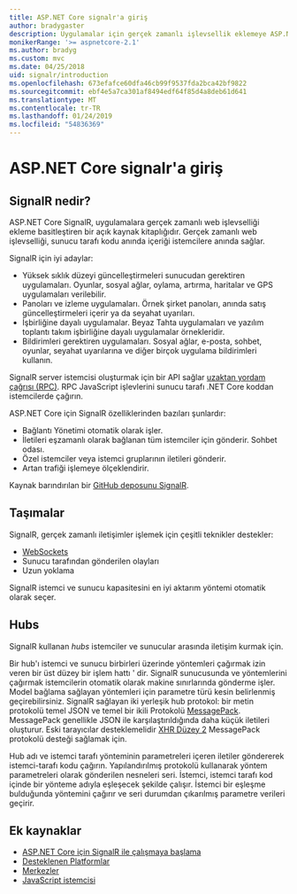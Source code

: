 ```yaml
---
title: ASP.NET Core signalr'a giriş
author: bradygaster
description: Uygulamalar için gerçek zamanlı işlevsellik eklemeye ASP.NET Core SignalR kitaplığı nasıl kolaylaştırdığını öğrenin.
monikerRange: '>= aspnetcore-2.1'
ms.author: bradyg
ms.custom: mvc
ms.date: 04/25/2018
uid: signalr/introduction
ms.openlocfilehash: 673efafce60dfa46cb99f9537fda2bca42bf9822
ms.sourcegitcommit: ebf4e5a7ca301af8494edf64f85d4a8deb61d641
ms.translationtype: MT
ms.contentlocale: tr-TR
ms.lasthandoff: 01/24/2019
ms.locfileid: "54836369"
---
```

# <a name="introduction-to-aspnet-core-signalr"></a>ASP.NET Core signalr'a giriş

## <a name="what-is-signalr"></a>SignalR nedir?

ASP.NET Core SignalR, uygulamalara gerçek zamanlı web işlevselliği ekleme basitleştiren bir açık kaynak kitaplığıdır. Gerçek zamanlı web işlevselliği, sunucu tarafı kodu anında içeriği istemcilere anında sağlar.

SignalR için iyi adaylar:

* Yüksek sıklık düzeyi güncelleştirmeleri sunucudan gerektiren uygulamaları. Oyunlar, sosyal ağlar, oylama, artırma, haritalar ve GPS uygulamaları verilebilir.
* Panoları ve izleme uygulamaları. Örnek şirket panoları, anında satış güncelleştirmeleri içerir ya da seyahat uyarıları.
* İşbirliğine dayalı uygulamalar. Beyaz Tahta uygulamaları ve yazılım toplantı takım işbirliğine dayalı uygulamalar örnekleridir.
* Bildirimleri gerektiren uygulamaları. Sosyal ağlar, e-posta, sohbet, oyunlar, seyahat uyarılarına ve diğer birçok uygulama bildirimleri kullanın.

SignalR server istemcisi oluşturmak için bir API sağlar [uzaktan yordam çağrısı (RPC)](https://wikipedia.org/wiki/Remote_procedure_call). RPC JavaScript işlevlerini sunucu tarafı .NET Core koddan istemcilerde çağırın.

ASP.NET Core için SignalR özelliklerinden bazıları şunlardır:

* Bağlantı Yönetimi otomatik olarak işler.
* İletileri eşzamanlı olarak bağlanan tüm istemciler için gönderir. Sohbet odası.
* Özel istemciler veya istemci gruplarının iletileri gönderir.
* Artan trafiği işlemeye ölçeklendirir.

Kaynak barındırılan bir [GitHub deposunu SignalR](https://github.com/aspnet/AspNetCore/tree/master/src/SignalR).

## <a name="transports"></a>Taşımalar

SignalR, gerçek zamanlı iletişimler işlemek için çeşitli teknikler destekler:

* [WebSockets](https://tools.ietf.org/html/rfc7118)
* Sunucu tarafından gönderilen olayları
* Uzun yoklama

SignalR istemci ve sunucu kapasitesini en iyi aktarım yöntemi otomatik olarak seçer.

## <a name="hubs"></a>Hubs

SignalR kullanan *hubs* istemciler ve sunucular arasında iletişim kurmak için.

Bir hub'ı istemci ve sunucu birbirleri üzerinde yöntemleri çağırmak izin veren bir üst düzey bir işlem hattı ' dir. SignalR sunucusunda ve yöntemlerini çağırmak istemcilerin otomatik olarak makine sınırlarında gönderme işler. Model bağlama sağlayan yöntemleri için parametre türü kesin belirlenmiş geçirebilirsiniz. SignalR sağlayan iki yerleşik hub protokol: bir metin protokolü temel JSON ve temel bir ikili Protokolü [MessagePack](https://msgpack.org/).  MessagePack genellikle JSON ile karşılaştırıldığında daha küçük iletileri oluşturur. Eski tarayıcılar desteklemelidir [XHR Düzey 2](https://caniuse.com/#feat=xhr2) MessagePack protokolü desteği sağlamak için.

Hub adı ve istemci tarafı yönteminin parametreleri içeren iletiler göndererek istemci-tarafı kodu çağırın. Yapılandırılmış protokolü kullanarak yöntem parametreleri olarak gönderilen nesneleri seri. İstemci, istemci tarafı kod içinde bir yönteme adıyla eşleşecek şekilde çalışır. İstemci bir eşleşme bulduğunda yöntemini çağırır ve seri durumdan çıkarılmış parametre verileri geçirir.

## <a name="additional-resources"></a>Ek kaynaklar

* [ASP.NET Core için SignalR ile çalışmaya başlama](xref:tutorials/signalr)
* [Desteklenen Platformlar](xref:signalr/supported-platforms)
* [Merkezler](xref:signalr/hubs)
* [JavaScript istemcisi](xref:signalr/javascript-client)
